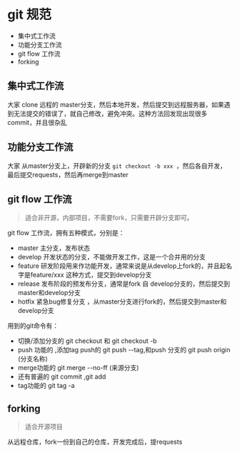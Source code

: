 # git 规范
- 集中式工作流
- 功能分支工作流
- git flow 工作流
- forking
## 集中式工作流
大家 clone 远程的 master分支，然后本地开发，然后提交到远程服务器，如果遇到无法提交的错误了，就自己修改，避免冲突。这种方法回发现出现很多commit，并且很杂乱
## 功能分支工作流
大家 从master分支上，开辟新的分支 `git checkout -b xxx `，然后各自开发，最后提交requests，然后再merge到master
## git flow 工作流
> 适合非开源，内部项目，不需要fork，只需要开辟分支即可。

git flow 工作流，拥有五种模式，分别是：
- master 主分支，发布状态
- develop 开发状态的分支，不能做开发工作，这是一个合并用的分支
- feature 研发阶段用来作功能开发，通常来说是从develop上fork的，并且起名字是feature/xxx 这种方式，提交到develop分支
- release 发布阶段的预发布分支，通常是fork 自 develop分支的，然后提交到master和develop分支
- hotfix 紧急bug修复分支 ，从master分支进行fork的，然后提交到master和develop分支

用到的git命令有：

- 切换/添加分支的 git checkout  和 git checkout -b
- push 功能的 ,添加tag push的 git push --tag,和push 分支的 git push origin (分支名称)
- merge功能的 git merge --no-ff (来源分支)
- 还有普遍的 git commit ,git add 
- tag功能的 git tag -a 

## forking
> 适合开源项目

从远程仓库，fork一份到自己的仓库，开发完成后，提requests